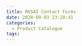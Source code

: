 ```yaml
---
title: ROSAI Contact Forms
date: 2020-09-03 23:20:41
categories:
  - Product Catalogue
tags:
---
```

